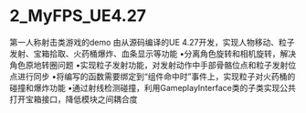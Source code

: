 # 2_MyFPS_UE4.27
 第一人称射击类游戏的demo
 由从源码编译的UE 4.27开发，实现人物移动、粒子发射、宝箱拾取、火药桶爆炸、血条显示等功能
•分离角色旋转和相机旋转，解决角色原地转圈问题
•实现粒子发射功能，对发射动作中手部骨骼位点和粒子发射位点进行同步
•将编写的函数需要绑定到“组件命中时”事件上，实现粒子对火药桶的碰撞和爆炸功能
•通过射线检测碰撞，利用GameplayInterface类的子类实现公共打开宝箱接口，降低模块之间耦合度

